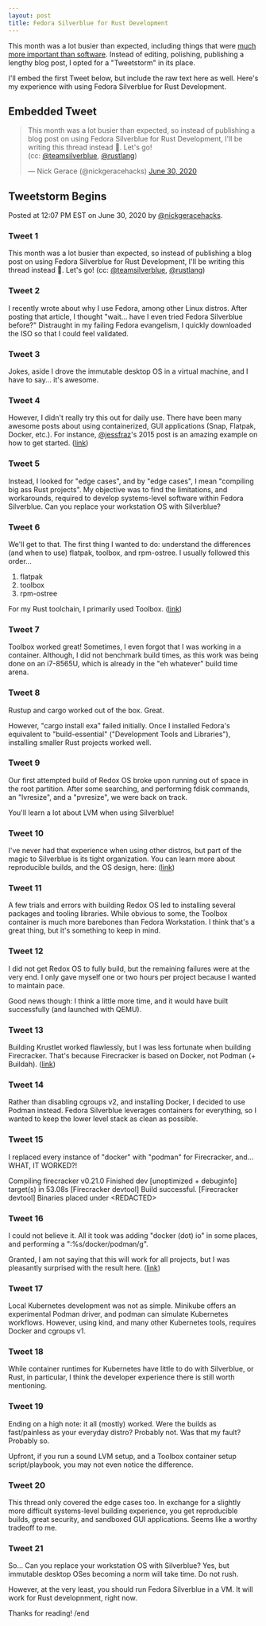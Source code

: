 ```yaml
---
layout: post
title: Fedora Silverblue for Rust Development
---
```


This month was a lot busier than expected, including things that were [much more important than software](https://nickgerace.dev/post/action-and-experience).
Instead of editing, polishing, publishing a lengthy blog post, I opted for a "Tweetstorm" in its place.

I'll embed the first Tweet below, but include the raw text here as well.
Here's my experience with using Fedora Silverblue for Rust Development.

## Embedded Tweet

<blockquote class="twitter-tweet"><p lang="en" dir="ltr">This month was a lot busier than expected, so instead of publishing a blog post on using Fedora Silverblue for Rust Development, I&#39;ll be writing this thread instead 🧵. Let&#39;s go!<br>(cc: <a href="https://twitter.com/teamsilverblue?ref_src=twsrc%5Etfw">@teamsilverblue</a>, <a href="https://twitter.com/rustlang?ref_src=twsrc%5Etfw">@rustlang</a>)</p>&mdash; Nick Gerace (@nickgeracehacks) <a href="https://twitter.com/nickgeracehacks/status/1277997079315578887?ref_src=twsrc%5Etfw">June 30, 2020</a></blockquote> <script async src="https://platform.twitter.com/widgets.js" charset="utf-8"></script>

## Tweetstorm Begins

Posted at 12:07 PM EST on June 30, 2020 by [@nickgeracehacks](https://twitter.com/nickgeracehacks).

### Tweet 1

This month was a lot busier than expected, so instead of publishing a blog post on using Fedora Silverblue for Rust Development, I'll be writing this thread instead 🧵. Let's go!
(cc: [@teamsilverblue](https://twitter.com/teamsilverblue), [@rustlang](https://twitter.com/rustlang))

### Tweet 2

I recently wrote about why I use Fedora, among other Linux distros. After posting that article, I thought "wait... have I even tried Fedora Silverblue before?" Distraught in my failing Fedora evangelism, I quickly downloaded the ISO so that I could feel validated.

### Tweet 3

Jokes, aside I drove the immutable desktop OS in a virtual machine, and I have to say... it's awesome.

### Tweet 4

However, I didn't really try this out for daily use. There have been many awesome posts about using containerized, GUI applications (Snap, Flatpak, Docker, etc.). For instance, 
[@jessfraz](https://twitter.com/jessfraz)'s 2015 post is an amazing example on how to get started. ([link](https://blog.jessfraz.com/post/docker-containers-on-the-desktop/))

### Tweet 5

Instead, I looked for "edge cases", and by "edge cases", I mean "compiling big ass Rust projects". My objective was to find the limitations, and workarounds, required to develop systems-level software within Fedora Silverblue. Can you replace your workstation OS with Silverblue?

### Tweet 6

We'll get to that. The first thing I wanted to do: understand the differences (and when to use) flatpak, toolbox, and rpm-ostree. I usually followed this order...

1. flatpak
2. toolbox
3. rpm-ostree

For my Rust toolchain, I primarily used Toolbox. ([link](https://docs.fedoraproject.org/en-US/fedora-silverblue/toolbox/))

### Tweet 7

Toolbox worked great! Sometimes, I even forgot that I was working in a container. Although, I did not benchmark build times, as this work was being done on an i7-8565U, which is already in the "eh whatever" build time arena.

### Tweet 8

Rustup and cargo worked out of the box. Great.

However, "cargo install exa" failed initially. Once I installed Fedora's equivalent to "build-essential" ("Development Tools and Libraries"), installing smaller Rust projects worked well.

### Tweet 9

Our first attempted build of Redox OS broke upon running out of space in the root partition. After some searching, and performing fdisk commands, an "lvresize", and a "pvresize", we were back on track.

You'll learn a lot about LVM when using Silverblue!

### Tweet 10

I've never had that experience when using other distros, but part of the magic to Silverblue is its tight organization. You can learn more about reproducible builds, and the OS design, here: ([link](https://docs.fedoraproject.org/en-US/fedora-silverblue/))

### Tweet 11

A few trials and errors with building Redox OS led to installing several packages and tooling libraries. While obvious to some, the Toolbox container is much more barebones than Fedora Workstation. I think that's a great thing, but it's something to keep in mind.

### Tweet 12

I did not get Redox OS to fully build, but the remaining failures were at the very end. I only gave myself one or two hours per project because I wanted to maintain pace.

Good news though: I think a little more time, and it would have built successfully (and launched with QEMU).

### Tweet 13

Building Krustlet worked flawlessly, but I was less fortunate when building Firecracker. That's because Firecracker is based on Docker, not Podman (+ Buildah). ([link](https://github.com/firecracker-microvm/firecracker))

### Tweet 14

Rather than disabling cgroups v2, and installing Docker, I decided to use Podman instead. Fedora Silverblue leverages containers for everything, so I wanted to keep the lower level stack as clean as possible.

### Tweet 15

I replaced every instance of "docker" with "podman" for Firecracker, and... WHAT, IT WORKED?!

Compiling firecracker v0.21.0
Finished dev [unoptimized + debuginfo] target(s) in 53.08s
[Firecracker devtool] Build successful.
[Firecracker devtool] Binaries placed under \<REDACTED\>

### Tweet 16

I could not believe it. All it took was adding "docker (dot) io" in some places, and performing a ":%s/docker/podman/g".

Granted, I am not saying that this will work for all projects, but I was pleasantly surprised with the result here. ([link](https://developers.redhat.com/blog/2019/02/21/podman-and-buildah-for-docker-users/))

### Tweet 17

Local Kubernetes development was not as simple. Minikube offers an experimental Podman driver, and podman can simulate Kubernetes workflows. However, using kind, and many other Kubernetes tools, requires Docker and cgroups v1.

### Tweet 18

While container runtimes for Kubernetes have little to do with Silverblue, or Rust, in particular, I think the developer experience there is still worth mentioning.

### Tweet 19

Ending on a high note: it all (mostly) worked. Were the builds as fast/painless as your everyday distro? Probably not. Was that my fault? Probably so.

Upfront, if you run a sound LVM setup, and a Toolbox container setup script/playbook, you may not even notice the difference.

### Tweet 20

This thread only covered the edge cases too. In exchange for a slightly more difficult systems-level building experience, you get reproducible builds, great security, and sandboxed GUI applications. Seems like a worthy tradeoff to me.

### Tweet 21

So... Can you replace your workstation OS with Silverblue?
Yes, but immutable desktop OSes becoming a norm will take time. Do not rush.

However, at the very least, you should run Fedora Silverblue in a VM. It will work for Rust developnment, right now.

Thanks for reading!
/end
